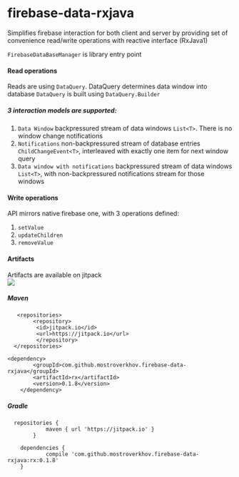 # firebase-data-rxjava

Simplifies firebase interaction for both client and server by providing set
of convenience read/write operations with reactive interface (RxJava1)

`FirebaseDataBaseManager` is library entry point

#### Read operations
Reads are using `DataQuery`. DataQuery determines data window into database
  `DataQuery` is built using `DataQuery.Builder`

##### 3 interaction models are supported:

1. `Data Window` backpressured stream of data windows `List<T>`. There is no window change notifications
2. `Notifications` non-backpressured stream of database entries `ChildChangeEvent<T>`, 
  interleaved with exactly one item for next window query
3. `Data window with notifications` backpressured stream of data windows `List<T>`, 
   with non-backpressured notifications stream for those windows 
   
#### Write operations
API mirrors native firebase one, with 3 operations defined:

1. `setValue`
2. `updateChildren`
3. `removeValue`

#### Artifacts
Artifacts are available on jitpack   
[![](https://jitpack.io/v/mostroverkhov/firebase-data-rxjava.svg)](https://jitpack.io/#mostroverkhov/firebase-data-rxjava)


##### Maven
```
   <repositories>
  		<repository>
	     <id>jitpack.io</id>
   		 <url>https://jitpack.io</url>
		 </repository>
  </repositories>
```
```
<dependency>
	    <groupId>com.github.mostroverkhov.firebase-data-rxjava</groupId>
	    <artifactId>rx</artifactId>
	    <version>0.1.8</version>
	</dependency>
  ```
  
##### Gradle
```
  repositories {
			maven { url 'https://jitpack.io' }
		}
```
```
    dependencies {
	        compile 'com.github.mostroverkhov.firebase-data-rxjava:rx:0.1.8'
	}
```
